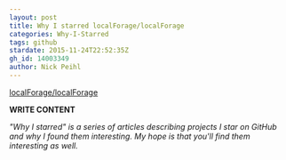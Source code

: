 ```yaml
---
layout: post
title: Why I starred localForage/localForage
categories: Why-I-Starred
tags: github
stardate: 2015-11-24T22:52:35Z
gh_id: 14003349
author: Nick Peihl
---
```


[localForage/localForage](star.repo.html_url)

**WRITE CONTENT**

*"Why I starred" is a series of articles describing projects I star on GitHub and why I found them interesting. My hope is that you'll find them interesting as well.*

